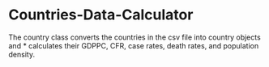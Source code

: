# Countries-Data-Calculator
The country class converts the countries in the csv file into country objects and  * calculates their GDPPC, CFR, case rates, death rates, and population density.
